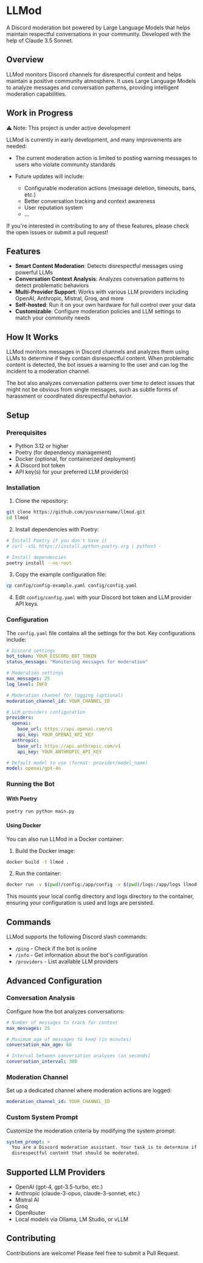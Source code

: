# LLMod

A Discord moderation bot powered by Large Language Models that helps maintain respectful conversations in your community.
Developed with the help of Claude 3.5 Sonnet.

## Overview

LLMod monitors Discord channels for disrespectful content and helps maintain a positive community atmosphere. It uses Large Language Models to analyze messages and conversation patterns, providing intelligent moderation capabilities.

## Work in Progress

⚠️ Note: This project is under active development

LLMod is currently in early development, and many improvements are needed:

- The current moderation action is limited to posting warning messages to users who violate community standards

- Future updates will include:
  - Configurable moderation actions (message deletion, timeouts, bans, etc.)
  - Better conversation tracking and context awareness
  - User reputation system
  - ...


If you're interested in contributing to any of these features, please check the open issues or submit a pull request!
## Features

- **Smart Content Moderation**: Detects disrespectful messages using powerful LLMs
- **Conversation Context Analysis**: Analyzes conversation patterns to detect problematic behaviors
- **Multi-Provider Support**: Works with various LLM providers including OpenAI, Anthropic, Mistral, Groq, and more
- **Self-hosted**: Run it on your own hardware for full control over your data
- **Customizable**: Configure moderation policies and LLM settings to match your community needs

## How It Works

LLMod monitors messages in Discord channels and analyzes them using LLMs to determine if they contain disrespectful content. When problematic content is detected, the bot issues a warning to the user and can log the incident to a moderation channel.

The bot also analyzes conversation patterns over time to detect issues that might not be obvious from single messages, such as subtle forms of harassment or coordinated disrespectful behavior.

## Setup

### Prerequisites

- Python 3.12 or higher
- Poetry (for dependency management)
- Docker (optional, for containerized deployment)
- A Discord bot token
- API key(s) for your preferred LLM provider(s)

### Installation

1. Clone the repository:
```bash
git clone https://github.com/yourusername/llmod.git
cd llmod
```

2. Install dependencies with Poetry:
```bash
# Install Poetry if you don't have it
# curl -sSL https://install.python-poetry.org | python3 -

# Install dependencies
poetry install --no-root
```

3. Copy the example configuration file:
```bash
cp config/config-example.yaml config/config.yaml
```

4. Edit `config/config.yaml` with your Discord bot token and LLM provider API keys.

### Configuration

The `config.yaml` file contains all the settings for the bot. Key configurations include:

```yaml
# Discord settings
bot_token: YOUR_DISCORD_BOT_TOKEN
status_message: "Monitoring messages for moderation"

# Moderation settings
max_messages: 25
log_level: INFO

# Moderation channel for logging (optional)
moderation_channel_id: YOUR_CHANNEL_ID

# LLM providers configuration
providers:
  openai:
    base_url: https://api.openai.com/v1
    api_key: YOUR_OPENAI_API_KEY
  anthropic:
    base_url: https://api.anthropic.com/v1
    api_key: YOUR_ANTHROPIC_API_KEY

# Default model to use (format: provider/model_name)
model: openai/gpt-4o
```

### Running the Bot

#### With Poetry

```bash
poetry run python main.py
```

#### Using Docker

You can also run LLMod in a Docker container:

1. Build the Docker image:
```bash
docker build -t llmod .
```

2. Run the container:
```bash
docker run -v $(pwd)/config:/app/config -v $(pwd)/logs:/app/logs llmod
```

This mounts your local config directory and logs directory to the container, ensuring your configuration is used and logs are persisted.

## Commands

LLMod supports the following Discord slash commands:

- `/ping` - Check if the bot is online
- `/info` - Get information about the bot's configuration
- `/providers` - List available LLM providers

## Advanced Configuration

### Conversation Analysis

Configure how the bot analyzes conversations:

```yaml
# Number of messages to track for context
max_messages: 25

# Maximum age of messages to keep (in minutes)
conversation_max_age: 60

# Interval between conversation analyses (in seconds)
conversation_interval: 300
```

### Moderation Channel

Set up a dedicated channel where moderation actions are logged:

```yaml
moderation_channel_id: YOUR_CHANNEL_ID
```

### Custom System Prompt

Customize the moderation criteria by modifying the system prompt:

```yaml
system_prompt: >
  You are a Discord moderation assistant. Your task is to determine if messages contain
  disrespectful content that should be moderated.
```

## Supported LLM Providers

- OpenAI (gpt-4, gpt-3.5-turbo, etc.)
- Anthropic (claude-3-opus, claude-3-sonnet, etc.)
- Mistral AI
- Groq
- OpenRouter
- Local models via Ollama, LM Studio, or vLLM

## Contributing

Contributions are welcome! Please feel free to submit a Pull Request.
